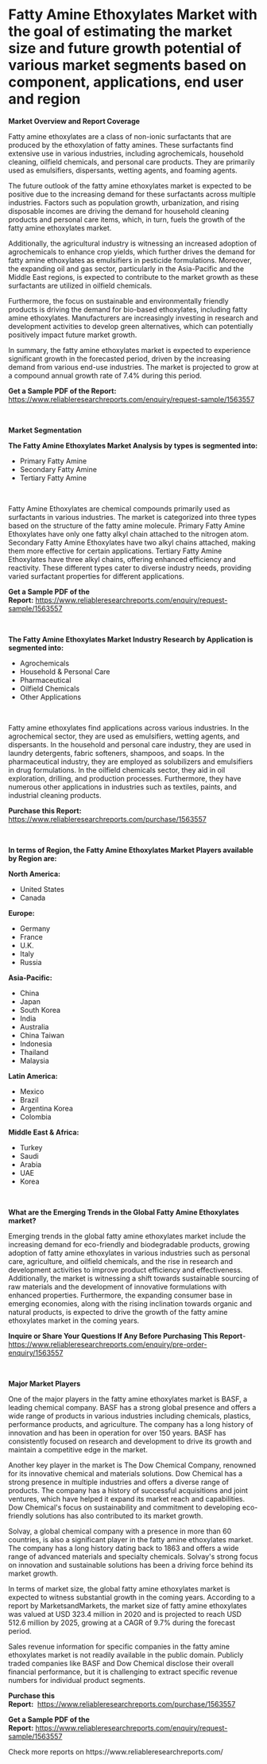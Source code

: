 <p><h1>Fatty Amine Ethoxylates Market with the goal of estimating the market size and future growth potential of various market segments based on component, applications, end user and region</h1></p><p><strong>Market Overview and Report Coverage</strong></p>
<p><p>Fatty amine ethoxylates are a class of non-ionic surfactants that are produced by the ethoxylation of fatty amines. These surfactants find extensive use in various industries, including agrochemicals, household cleaning, oilfield chemicals, and personal care products. They are primarily used as emulsifiers, dispersants, wetting agents, and foaming agents.</p><p>The future outlook of the fatty amine ethoxylates market is expected to be positive due to the increasing demand for these surfactants across multiple industries. Factors such as population growth, urbanization, and rising disposable incomes are driving the demand for household cleaning products and personal care items, which, in turn, fuels the growth of the fatty amine ethoxylates market.</p><p>Additionally, the agricultural industry is witnessing an increased adoption of agrochemicals to enhance crop yields, which further drives the demand for fatty amine ethoxylates as emulsifiers in pesticide formulations. Moreover, the expanding oil and gas sector, particularly in the Asia-Pacific and the Middle East regions, is expected to contribute to the market growth as these surfactants are utilized in oilfield chemicals.</p><p>Furthermore, the focus on sustainable and environmentally friendly products is driving the demand for bio-based ethoxylates, including fatty amine ethoxylates. Manufacturers are increasingly investing in research and development activities to develop green alternatives, which can potentially positively impact future market growth.</p><p>In summary, the fatty amine ethoxylates market is expected to experience significant growth in the forecasted period, driven by the increasing demand from various end-use industries. The market is projected to grow at a compound annual growth rate of 7.4% during this period.</p></p>
<p><strong>Get a Sample PDF of the Report:</strong> <a href="https://www.reliableresearchreports.com/enquiry/request-sample/1563557">https://www.reliableresearchreports.com/enquiry/request-sample/1563557</a></p>
<p>&nbsp;</p>
<p><strong>Market Segmentation</strong></p>
<p><strong>The Fatty Amine Ethoxylates Market Analysis by types is segmented into:</strong></p>
<p><ul><li>Primary Fatty Amine</li><li>Secondary Fatty Amine</li><li>Tertiary Fatty Amine</li></ul></p>
<p>&nbsp;</p>
<p><p>Fatty Amine Ethoxylates are chemical compounds primarily used as surfactants in various industries. The market is categorized into three types based on the structure of the fatty amine molecule. Primary Fatty Amine Ethoxylates have only one fatty alkyl chain attached to the nitrogen atom. Secondary Fatty Amine Ethoxylates have two alkyl chains attached, making them more effective for certain applications. Tertiary Fatty Amine Ethoxylates have three alkyl chains, offering enhanced efficiency and reactivity. These different types cater to diverse industry needs, providing varied surfactant properties for different applications.</p></p>
<p><strong>Get a Sample PDF of the Report:</strong>&nbsp;<a href="https://www.reliableresearchreports.com/enquiry/request-sample/1563557">https://www.reliableresearchreports.com/enquiry/request-sample/1563557</a></p>
<p>&nbsp;</p>
<p><strong>The Fatty Amine Ethoxylates Market Industry Research by Application is segmented into:</strong></p>
<p><ul><li>Agrochemicals</li><li>Household & Personal Care</li><li>Pharmaceutical</li><li>Oilfield Chemicals</li><li>Other Applications</li></ul></p>
<p>&nbsp;</p>
<p><p>Fatty amine ethoxylates find applications across various industries. In the agrochemical sector, they are used as emulsifiers, wetting agents, and dispersants. In the household and personal care industry, they are used in laundry detergents, fabric softeners, shampoos, and soaps. In the pharmaceutical industry, they are employed as solubilizers and emulsifiers in drug formulations. In the oilfield chemicals sector, they aid in oil exploration, drilling, and production processes. Furthermore, they have numerous other applications in industries such as textiles, paints, and industrial cleaning products.</p></p>
<p><strong>Purchase this Report:</strong>&nbsp; <a href="https://www.reliableresearchreports.com/purchase/1563557">https://www.reliableresearchreports.com/purchase/1563557</a></p>
<p>&nbsp;</p>
<p><strong>In terms of Region, the Fatty Amine Ethoxylates Market Players available by Region are:</strong></p>
<p>
    <p> <strong> North America: </strong>
        <ul>
            <li>United States</li>
            <li>Canada</li>
        </ul>
        </p> 
    <p> <strong> Europe: </strong>
        <ul>
            <li>Germany</li>
            <li>France</li>
            <li>U.K.</li>
            <li>Italy</li>
            <li>Russia</li>
        </ul>
        </p> 
    <p> <strong> Asia-Pacific: </strong>
        <ul>
            <li>China</li>
            <li>Japan</li>
            <li>South Korea</li>
            <li>India</li>
            <li>Australia</li>
            <li>China Taiwan</li>
            <li>Indonesia</li>
            <li>Thailand</li>
            <li>Malaysia</li>
        </ul>
        </p> 
    <p> <strong> Latin America: </strong>
        <ul>
            <li>Mexico</li>
            <li>Brazil</li>
            <li>Argentina Korea</li>
            <li>Colombia</li>
        </ul>
        </p> 
    <p> <strong> Middle East & Africa: </strong>
        <ul>
            <li>Turkey</li>
            <li>Saudi</li>
            <li>Arabia</li>
            <li>UAE</li>
            <li>Korea</li>
        </ul>
    </p>
    </p>
<p>&nbsp;</p>
<p><strong>What are the Emerging Trends in the Global Fatty Amine Ethoxylates market?</strong></p>
<p><p>Emerging trends in the global fatty amine ethoxylates market include the increasing demand for eco-friendly and biodegradable products, growing adoption of fatty amine ethoxylates in various industries such as personal care, agriculture, and oilfield chemicals, and the rise in research and development activities to improve product efficiency and effectiveness. Additionally, the market is witnessing a shift towards sustainable sourcing of raw materials and the development of innovative formulations with enhanced properties. Furthermore, the expanding consumer base in emerging economies, along with the rising inclination towards organic and natural products, is expected to drive the growth of the fatty amine ethoxylates market in the coming years.</p></p>
<p><strong>Inquire or Share Your Questions If Any Before Purchasing This Report</strong>- <a href="https://www.reliableresearchreports.com/enquiry/pre-order-enquiry/1563557">https://www.reliableresearchreports.com/enquiry/pre-order-enquiry/1563557</a></p>
<p>&nbsp;</p>
<p><strong>Major Market Players</strong></p>
<p><p>One of the major players in the fatty amine ethoxylates market is BASF, a leading chemical company. BASF has a strong global presence and offers a wide range of products in various industries including chemicals, plastics, performance products, and agriculture. The company has a long history of innovation and has been in operation for over 150 years. BASF has consistently focused on research and development to drive its growth and maintain a competitive edge in the market. </p><p>Another key player in the market is The Dow Chemical Company, renowned for its innovative chemical and materials solutions. Dow Chemical has a strong presence in multiple industries and offers a diverse range of products. The company has a history of successful acquisitions and joint ventures, which have helped it expand its market reach and capabilities. Dow Chemical's focus on sustainability and commitment to developing eco-friendly solutions has also contributed to its market growth.</p><p>Solvay, a global chemical company with a presence in more than 60 countries, is also a significant player in the fatty amine ethoxylates market. The company has a long history dating back to 1863 and offers a wide range of advanced materials and specialty chemicals. Solvay's strong focus on innovation and sustainable solutions has been a driving force behind its market growth.</p><p>In terms of market size, the global fatty amine ethoxylates market is expected to witness substantial growth in the coming years. According to a report by MarketsandMarkets, the market size of fatty amine ethoxylates was valued at USD 323.4 million in 2020 and is projected to reach USD 512.6 million by 2025, growing at a CAGR of 9.7% during the forecast period.</p><p>Sales revenue information for specific companies in the fatty amine ethoxylates market is not readily available in the public domain. Publicly traded companies like BASF and Dow Chemical disclose their overall financial performance, but it is challenging to extract specific revenue numbers for individual product segments.</p></p>
<p><strong>Purchase this Report:</strong>&nbsp;&nbsp;<a href="https://www.reliableresearchreports.com/purchase/1563557">https://www.reliableresearchreports.com/purchase/1563557</a></p>
<p></p>
<p><strong>Get a Sample PDF of the Report:</strong>&nbsp;<a href="https://www.reliableresearchreports.com/enquiry/request-sample/1563557">https://www.reliableresearchreports.com/enquiry/request-sample/1563557</a></p>
<p>Check more reports on https://www.reliableresearchreports.com/</p>